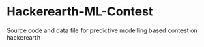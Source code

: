 # Hackerearth-ML-Contest
Source code and data file for predictive modelling based contest on hackerearth
